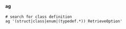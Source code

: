 #### ag

    # search for class definition
    ag '(struct|class|enum|(typedef.*)) RetrieveOption'


